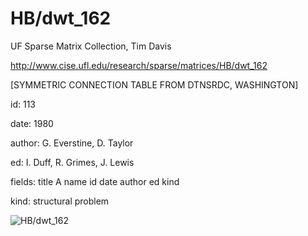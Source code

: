 # HB/dwt_162

 UF Sparse Matrix Collection, Tim Davis

 http://www.cise.ufl.edu/research/sparse/matrices/HB/dwt_162

 [SYMMETRIC CONNECTION TABLE FROM DTNSRDC, WASHINGTON]

 id: 113

 date: 1980

 author: G. Everstine, D. Taylor

 ed: I. Duff, R. Grimes, J. Lewis

 fields: title A name id date author ed kind

 kind: structural problem

![HB/dwt_162](http://www2.research.att.com/~yifanhu/GALLERY/GRAPHS/GIF_SMALL/HB@dwt_162.gif)